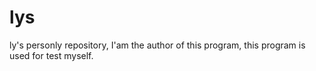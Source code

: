 # lys
ly's  personly repository,
I'am the author of this program,
this program is used for test myself.
